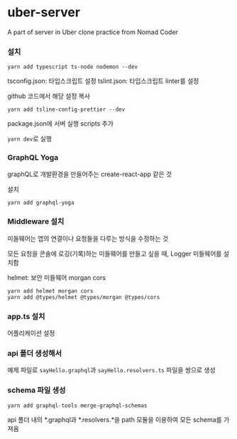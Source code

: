 # uber-server
A part of server in Uber clone practice from Nomad Coder


### 설치 
```hash
yarn add typescript ts-node nodemon --dev
```

tsconfig.json: 타입스크립트 설정
tslint.json: 타입스크립트 linter를 설정

github 코드에서 해당 설정 복사

```hash
yarn add tsline-config-prettier --dev
```

package.json에 서버 실행 scripts 추가 

`yarn dev`로 실행

### GraphQL Yoga
graphQL로 개발환경을 만들어주는 create-react-app 같은 것

설치
```hash
yarn add graphql-yoga
```

### Middleware 설치
미들웨어는 앱의 연결이나 요청들을 다루는 방식을 수정하는 것

모든 요청을 콘솔에 로깅(기록)하는 미들웨어를 만들고 싶을 때, Logger 미들웨어를 설치함

helmet: 보안 미들웨어
morgan
cors

```hash
yarn add helmet morgan cors
yarn add @types/helmet @types/morgan @types/cors
```

### app.ts 설치
어플리케이션 설정

### api 폴더 생성해서 
예제 파일로 `sayHello.graphql`과 `sayHello.resolvers.ts` 파일을 쌍으로 생성

### schema 파일 생성
```hash
yarn add graphql-tools merge-graphql-schemas
```
api 폴더 내의 *.graphql과 *.resolvers.*을 path 모듈을 이용하여 모든 schema를 가져옴